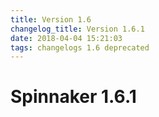 ```yaml
---
title: Version 1.6
changelog_title: Version 1.6.1
date: 2018-04-04 15:21:03 
tags: changelogs 1.6 deprecated
---
```

# Spinnaker 1.6.1
<script src="https://gist.github.com/spinnaker-release/f1cd6232151b70492ebdcbb557a209fc.js"/>
